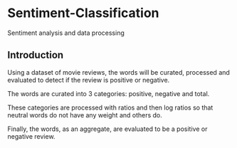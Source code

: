 # Sentiment-Classification
Sentiment analysis and data processing

## Introduction
Using a dataset of movie reviews, the words will be curated, processed and evaluated to detect if the review is positive or negative.

The words are curated into 3 categories: positive, negative and total.

These categories are processed with ratios and then log ratios so that neutral words do not have any weight and others do.

Finally, the words, as an aggregate, are evaluated to be a positive or negative review.
